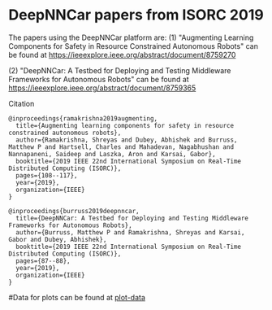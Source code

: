 
# DeepNNCar papers from ISORC 2019

The papers using the DeepNNCar platform are: (1) "Augmenting Learning Components for Safety in Resource Constrained Autonomous Robots" can be found at https://ieeexplore.ieee.org/abstract/document/8759270

(2) "DeepNNCar: A Testbed for Deploying and Testing Middleware Frameworks for Autonomous Robots" can be found at https://ieeexplore.ieee.org/abstract/document/8759365

Citation

```
@inproceedings{ramakrishna2019augmenting,
  title={Augmenting learning components for safety in resource constrained autonomous robots},
  author={Ramakrishna, Shreyas and Dubey, Abhishek and Burruss, Matthew P and Hartsell, Charles and Mahadevan, Nagabhushan and Nannapaneni, Saideep and Laszka, Aron and Karsai, Gabor},
  booktitle={2019 IEEE 22nd International Symposium on Real-Time Distributed Computing (ISORC)},
  pages={108--117},
  year={2019},
  organization={IEEE}
}

@inproceedings{burruss2019deepnncar,
  title={DeepNNCar: A Testbed for Deploying and Testing Middleware Frameworks for Autonomous Robots},
  author={Burruss, Matthew P and Ramakrishna, Shreyas and Karsai, Gabor and Dubey, Abhishek},
  booktitle={2019 IEEE 22nd International Symposium on Real-Time Distributed Computing (ISORC)},
  pages={87--88},
  year={2019},
  organization={IEEE}
}
```
#Data for plots can be found at [plot-data]()
